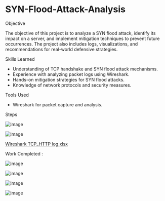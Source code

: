 # SYN-Flood-Attack-Analysis

Objective

The objective of this project is to analyze a SYN flood attack, identify its impact on a server, and implement mitigation techniques to prevent future occurrences. The project also includes logs, visualizations, and recommendations for real-world defensive strategies.

Skills Learned

- Understanding of TCP handshake and SYN flood attack mechanisms.
- Experience with analyzing packet logs using Wireshark.
- Hands-on mitigation strategies for SYN flood attacks.
- Knowledge of network protocols and security measures.

Tools Used

- Wireshark for packet capture and analysis.

Steps 

![image](https://github.com/user-attachments/assets/1f40e3d2-40ad-4092-aa24-a154d2bd5a8a)

![image](https://github.com/user-attachments/assets/1eca1313-5b7c-42d2-8c5a-987066a7e4a8)

[Wireshark TCP_HTTP log.xlsx](https://github.com/user-attachments/files/18279032/Wireshark.TCP_HTTP.log.xlsx)

Work Completed :

![image](https://github.com/user-attachments/assets/f4754532-dedd-4149-a151-f5528deb5368)

![image](https://github.com/user-attachments/assets/74ac5224-faba-411a-8357-3fc8aa103bdf)

![image](https://github.com/user-attachments/assets/f652c7f8-490f-458b-8163-8c912f31d70f)

![image](https://github.com/user-attachments/assets/284ec500-6aa9-4bc1-9efb-70d8e160df3a)
